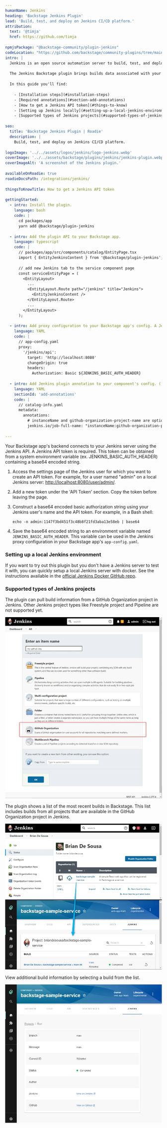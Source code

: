 ```yaml
---
humanName: Jenkins
heading: 'Backstage Jenkins Plugin'
lead: 'Build, test, and deploy on Jenkins CI/CD platform.'
attribution:
  text: '@timja'
  href: https://github.com/timja

npmjsPackage: "@backstage-community/plugin-jenkins"
codeLocation: "https://github.com/backstage/community-plugins/tree/main/workspaces/jenkins/plugins/jenkins"
intro: | 
  Jenkins is an open source automation server to build, test, and deploy software. It lets you execute a series of actions to build a continuous integration pipeline. Jenkins is well known for its extensive set of plugins.

  The Jenkins Backstage plugin brings builds data associated with your services to your Developer Portal. The  plugin can pull build information from a GitHub Organization project in Jenkins. Other Jenkins project types like Freestyle project and Pipeline are not supported yet.

  In this guide you'll find:

    - [Installation steps](#installation-steps)
    - [Required annotations](#section-add-annotations)
    - [How to get a Jenkins API token](#things-to-know)
    - [Setting up Jenkins locally](#setting-up-a-local-jenkins-environment)
    - [Supported types of Jenkins projects](#supported-types-of-jenkins-projects)

seo:
  title: 'Backstage Jenkins Plugin | Roadie'
  description: |
    Build, test, and deploy on Jenkins CI/CD platform.

logoImage: '../../assets/logos/jenkins/logo-jenkins.webp'
coverImage: '../../assets/backstage/plugins/jenkins/jenkins-plugin.webp'
coverImageAlt: 'A screenshot of the Jenkins plugin.'

availableOnRoadie: true
roadieDocsPath: /integrations/jenkins/

thingsToKnowTitle: How to get a Jenkins API token

gettingStarted:
  - intro: Install the plugin.
    language: bash
    code: |
      cd packages/app
      yarn add @backstage/plugin-jenkins

  - intro: Add the plugin API to your Backstage app.
    language: typescript
    code: |
      // packages/app/src/components/catalog/EntityPage.tsx
      import { EntityJenkinsContent } from '@backstage/plugin-jenkins';

      // add new Jenkins tab to the service component page
      const serviceEntityPage = (
        <EntityLayout>
          ...
          <EntityLayout.Route path="/jenkins" title="Jenkins">
            <EntityJenkinsContent />
          </EntityLayout.Route>
          ...
        </EntityLayout>
      );

  - intro: Add proxy configuration to your Backstage app's config. A Jenkins API token is required. See [how to get a Jenkins API token](#how-to-get-a-jenkins-api-token) below.
    language: YAML
    code: |
      // app-config.yaml
      proxy:
        '/jenkins/api':
          target: 'http://localhost:8080'
          changeOrigin: true
          headers:
            Authorization: Basic ${JENKINS_BASIC_AUTH_HEADER}
      
  - intro: Add Jenkins plugin annotation to your component's config. ()
    language: YAML
    sectionId: 'add-annotations'
    code: |
      // catalog-info.yaml
      metadata:
        annotations:
          # instanceName and github-organization-project-name are optional. The value is a string and should be enclosed in double quotes ""
          jenkins.io/job-full-name: "instanceName:github-organization-project-name/job-name"

---
```


Your Backstage app's backend connects to your Jenkins server using the Jenkins API. A Jenkins API token is required. This token can be obtained from a system environment variable (ex. JENKINS_BASIC_AUTH_HEADER) containing a base64 encoded string.

1. Access the settings page of the Jenkins user for which you want to create an API token. For example, for a user named "admin" on a local Jenkins server: [http://localhost:8080/user/admin/](http://localhost:8080/user/admin/).
2. Add a new token under the 'API Token' section. Copy the token before leaving the page.
3. Construct a base64 encoded basic authorization string using your Jenkins user's name and the API token. For example, in a Bash shell:

    ```
    echo -n admin:1147f3bd451f3c48b8f21fd3aba13e58eb | base64
    ``` 

4. Save the base64 encoded string to an environment variable named `JENKINS_BASIC_AUTH_HEADER`. This variable can be used in the Jenkins proxy configuration in your Backstage app's `app-config.yaml`.


### Setting up a local Jenkins environment

If you want to try out this plugin but you don't have a Jenkins server to test it with, you can quickly setup a local Jenkins server with docker. See the instructions available in the [official Jenkins Docker GitHub repo](https://github.com/jenkinsci/docker/blob/master/README.md).


### Supported types of Jenkins projects

The  plugin can pull build information from a GitHub Organization project in Jenkins. Other Jenkins project types like Freestyle project and Pipeline are not supported yet.

![Jenkins menu to create new items](../../assets/backstage/plugins/jenkins/jenkins-new-item-options.webp)

The plugin shows a list of the most recent builds in Backstage. This list includes builds from all projects that are available in the GitHub Organization project in Jenkins.

![Jenkins and Backstage side-by-side](../../assets/backstage/plugins/jenkins/jenkins-and-backstage-side-by-side.webp)

View additional build information by selecting a build from the list.

![Backstage Jenkins job details](../../assets/backstage/plugins/jenkins/backstage-jenkins-job-details.webp)
